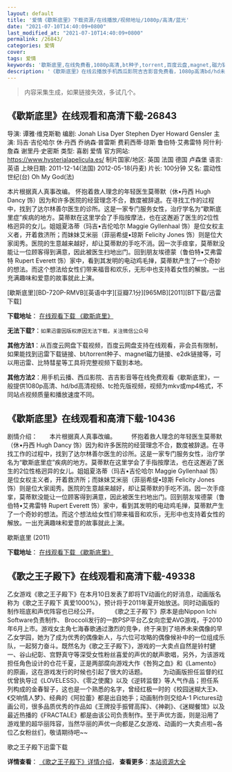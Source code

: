 ```yaml
---
layout: default
title: '爱情《歇斯底里》下载资源/在线播放/视频地址/1080p/高清/蓝光'
date: "2021-07-10T14:40:09+0800"
last_modified_at: "2021-07-10T14:40:09+0800"
permalink: /26843/
categories: 爱情
cover:
tags: 爱情
keywords: '歇斯底里,在线免费看,1080p高清,bt种子,torrent,百度云盘,magnet,磁力链,迅雷下载资源'
description: '《歇斯底里》在线云播放手机西瓜影院吉吉影音免费看，1080p高清bd/hd未删减完整版和tc抢先枪版，mkv/mp4格式，附带bt/torrent种子、magnet/磁力链、百度云盘、网盘资源迅雷下载链接'
---
```


>内容采集生成，如果链接失效，多试几个。


## 《歇斯底里》在线观看和高清下载-26843

导演: 谭雅·维克斯勒 编剧: Jonah Lisa Dyer Stephen Dyer Howard Gensler 主演: 玛吉·吉伦哈尔 休·丹西 乔纳森·普雷斯 费莉西蒂·琼斯 鲁伯特·艾弗雷特 阿什利·詹森 谢里丹·史密斯 类型: 喜剧 爱情 官方网站: https://www.hysterialapelicula.es/ 制片国家/地区: 英国 法国 德国 卢森堡 语言: 英语 上映日期: 2011-12-14(法国) 2012-05-18(丹麦) 片长: 100分钟 又名: 震动性世纪(台) Oh My God(法)

本片根据真人真事改编。 怀抱着救人理念的年轻医生莫蒂默（休•丹西 Hugh Dancy 饰）因为和许多医院的经营理念不合，数度被辞退。在寻找工作的过程中，找到了达尔林善尔医生的诊所。这是一家专门服务女性，治疗学名为“歇斯底里症”疾病的地方。莫蒂默在这里学会了手指按摩法，也在这邂逅了医生的2位性格迥异的女儿。姐姐夏洛蒂（玛吉•吉伦哈尔 Maggie Gyllenhaal 饰）是位女权主义者，开着救济所；而妹妹艾米丽（菲丽希缇•琼斯 Felicity Jones 饰）则是位大家闺秀。医院的生意越来越好，却让莫蒂默的手吃不消。因一次手痉挛，莫蒂默没能让一位顾客得到满意，因此被医生扫地出门。回到朋友埃德蒙（鲁伯特•艾弗雷特 Rupert Everett 饰）家中，看到其发明的电动鸡毛掸，莫蒂默产生了一个奇妙的想法。而这个想法给女性们带来福音和欢乐，无形中也支持着女性的解放。一出充满趣味和爱意的故事就此上演。


[歇斯底里][BD-720P-RMVB][英语中字][豆瓣7.1分][965MB][2011][BT下载/迅雷下载]

**下载地址**： [在线观看下载 《歇斯底里》](https://www.btdx8.com/torrent/hysteria_2011.html) 


**无法下载?**：`如果迅雷因版权原因无法下载，关注微信公众号 `

**其他方法1**：从百度云网盘下载视频，百度云网盘支持在线观看，非会员有限制，如果能找到迅雷下载链接、bt/torrent种子、magnet磁力链接、e2dk链接等，可以用迅雷、比特彗星等工具将完整视频下载到本地。

**其他方法2**：用手机云播、西瓜影院、吉吉影音等在线免费观看《歇斯底里》，一般提供1080p高清、hd/bd高清视频、tc抢先版视频，视频为mkv或mp4格式，不同站点视频质量和播放速度不同。


## 《歇斯底里》在线观看和高清下载-10436

剧情介绍：　　本片根据真人真事改编。  　　怀抱着救人理念的年轻医生莫蒂默（休•丹西 Hugh Dancy 饰）因为和许多医院的经营理念不合，数度被辞退。在寻找工作的过程中，找到了达尔林善尔医生的诊所。这是一家专门服务女性，治疗学名为“歇斯底里症”疾病的地方。莫蒂默在这里学会了手指按摩法，也在这邂逅了医生的2位性格迥异的女儿。姐姐夏洛蒂（玛吉•吉伦哈尔 Maggie Gyllenhaal 饰）是位女权主义者，开着救济所；而妹妹艾米丽（菲丽希缇•琼斯 Felicity Jones 饰）则是位大家闺秀。医院的生意越来越好，却让莫蒂默的手吃不消。因一次手痉挛，莫蒂默没能让一位顾客得到满意，因此被医生扫地出门。回到朋友埃德蒙（鲁伯特•艾弗雷特 Rupert Everett 饰）家中，看到其发明的电动鸡毛掸，莫蒂默产生了一个奇妙的想法。而这个想法给女性们带来福音和欢乐，无形中也支持着女性的解放。一出充满趣味和爱意的故事就此上演。


歇斯底里 (2011)

**下载地址**： [在线观看下载 《歇斯底里》](https://www.btbtdy.me/btdy/dy8354.html) 


## 《歌之王子殿下》在线观看和高清下载-49338

乙女游戏《歌之王子殿下》在本月10日发表了即将TV动画化的好消息，动画版名称为《歌之王子殿下 真爱1000%》，预计将于2011年夏开始放送。同时动画版的制作班底和声优阵容也已经公开。　 　　《歌之王子殿下》原本是由Nippon Ichi Software负责制作、 Broccoli发行的一款PSP平台乙女向恋爱AVG游戏，于2010年6月上市。游戏女主角七海春歌通过激烈的竞争，终于来到了培养未来偶像的早乙女学园，她为了成为优秀的偶像新人，与六位可攻略的偶像候补中的一位组成乐队，一起努力奋斗。既然名为《歌之王子殿下》，游戏的一大卖点自然是铃村健一、谷山纪彰、宫野真守等深受女性粉丝喜爱的声优的献声歌唱，另外，为该游戏担任角色设计的仓花千夏，正是两部腐向游戏大作《咎狗之血》和《Lamento》的原画，这在游戏发行的时候也引起了很大的话题。　 　　为动画版担任监督的红优曾执导过《LOVELESS》、《零之使魔》以及《逆转监督》等人气作品；担任系列构成的金春智子，这也是一个熟悉的名字，曾经红极一时的《校园迷糊大王》、《交响情人梦》、经典的《阿拉蕾》都是出自她手；动画制作则交给A-1 Pictures动画公司，很多品质优秀的作品如《王牌投手振臂高挥》、《神剃》、《迷糊餐馆》以及最近热播的《FRACTALE》都是由该公司负责制作。至于声优方面，则是沿用了游戏里的超华丽阵容，当然华丽的声优一向都是乙女游戏、动画的一大卖点啦~各位乙女粉丝们，敬请期待吧~~


歌之王子殿下迅雷下载

**详情查看**： [《歌之王子殿下》详情介绍](/movie/49338/)， **查看更多**：[本站资源大全](/movie/t/all/)

